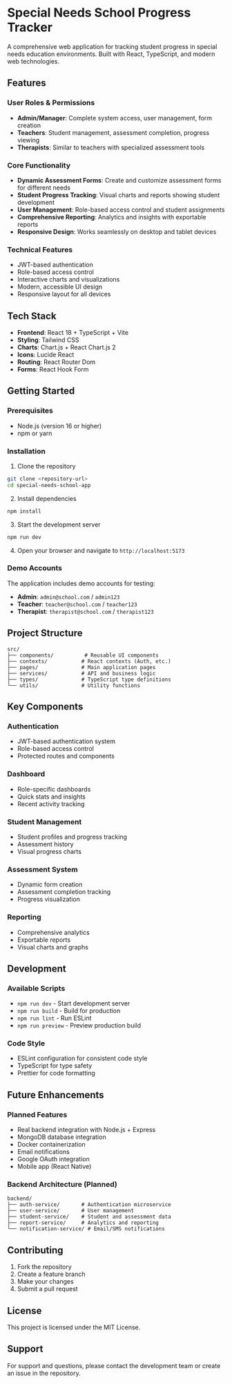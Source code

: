 # Special Needs School Progress Tracker

A comprehensive web application for tracking student progress in special needs education environments. Built with React, TypeScript, and modern web technologies.

## Features

### User Roles & Permissions
- **Admin/Manager**: Complete system access, user management, form creation
- **Teachers**: Student management, assessment completion, progress viewing
- **Therapists**: Similar to teachers with specialized assessment tools

### Core Functionality
- **Dynamic Assessment Forms**: Create and customize assessment forms for different needs
- **Student Progress Tracking**: Visual charts and reports showing student development
- **User Management**: Role-based access control and student assignments
- **Comprehensive Reporting**: Analytics and insights with exportable reports
- **Responsive Design**: Works seamlessly on desktop and tablet devices

### Technical Features
- JWT-based authentication
- Role-based access control
- Interactive charts and visualizations
- Modern, accessible UI design
- Responsive layout for all devices

## Tech Stack

- **Frontend**: React 18 + TypeScript + Vite
- **Styling**: Tailwind CSS
- **Charts**: Chart.js + React Chart.js 2
- **Icons**: Lucide React
- **Routing**: React Router Dom
- **Forms**: React Hook Form

## Getting Started

### Prerequisites
- Node.js (version 16 or higher)
- npm or yarn

### Installation

1. Clone the repository
```bash
git clone <repository-url>
cd special-needs-school-app
```

2. Install dependencies
```bash
npm install
```

3. Start the development server
```bash
npm run dev
```

4. Open your browser and navigate to `http://localhost:5173`

### Demo Accounts

The application includes demo accounts for testing:

- **Admin**: `admin@school.com` / `admin123`
- **Teacher**: `teacher@school.com` / `teacher123`
- **Therapist**: `therapist@school.com` / `therapist123`

## Project Structure

```
src/
├── components/          # Reusable UI components
├── contexts/           # React contexts (Auth, etc.)
├── pages/              # Main application pages
├── services/           # API and business logic
├── types/              # TypeScript type definitions
└── utils/              # Utility functions
```

## Key Components

### Authentication
- JWT-based authentication system
- Role-based access control
- Protected routes and components

### Dashboard
- Role-specific dashboards
- Quick stats and insights
- Recent activity tracking

### Student Management
- Student profiles and progress tracking
- Assessment history
- Visual progress charts

### Assessment System
- Dynamic form creation
- Assessment completion tracking
- Progress visualization

### Reporting
- Comprehensive analytics
- Exportable reports
- Visual charts and graphs

## Development

### Available Scripts

- `npm run dev` - Start development server
- `npm run build` - Build for production
- `npm run lint` - Run ESLint
- `npm run preview` - Preview production build

### Code Style
- ESLint configuration for consistent code style
- TypeScript for type safety
- Prettier for code formatting

## Future Enhancements

### Planned Features
- Real backend integration with Node.js + Express
- MongoDB database integration
- Docker containerization
- Email notifications
- Google OAuth integration
- Mobile app (React Native)

### Backend Architecture (Planned)
```
backend/
├── auth-service/       # Authentication microservice
├── user-service/       # User management
├── student-service/    # Student and assessment data
├── report-service/     # Analytics and reporting
└── notification-service/ # Email/SMS notifications
```

## Contributing

1. Fork the repository
2. Create a feature branch
3. Make your changes
4. Submit a pull request

## License

This project is licensed under the MIT License.

## Support

For support and questions, please contact the development team or create an issue in the repository.